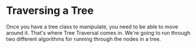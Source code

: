 # Traversing a Tree

Once you have a tree class to manipulate, you need to be able to move around it. That's where Tree Traversal comes in. We're going to run through two different algorithms for running through the nodes in a tree.
